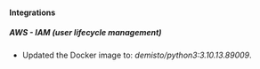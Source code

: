 #### Integrations
##### AWS - IAM (user lifecycle management)
- Updated the Docker image to: *demisto/python3:3.10.13.89009*.
